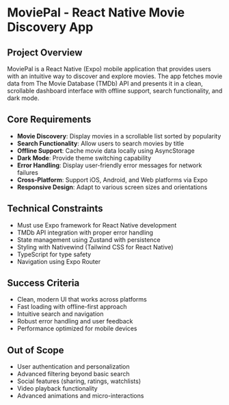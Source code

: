 # MoviePal - React Native Movie Discovery App

## Project Overview

MoviePal is a React Native (Expo) mobile application that provides users with an intuitive way to discover and explore movies. The app fetches movie data from The Movie Database (TMDb) API and presents it in a clean, scrollable dashboard interface with offline support, search functionality, and dark mode.

## Core Requirements

- **Movie Discovery**: Display movies in a scrollable list sorted by popularity
- **Search Functionality**: Allow users to search movies by title
- **Offline Support**: Cache movie data locally using AsyncStorage
- **Dark Mode**: Provide theme switching capability
- **Error Handling**: Display user-friendly error messages for network failures
- **Cross-Platform**: Support iOS, Android, and Web platforms via Expo
- **Responsive Design**: Adapt to various screen sizes and orientations

## Technical Constraints

- Must use Expo framework for React Native development
- TMDb API integration with proper error handling
- State management using Zustand with persistence
- Styling with Nativewind (Tailwind CSS for React Native)
- TypeScript for type safety
- Navigation using Expo Router

## Success Criteria

- Clean, modern UI that works across platforms
- Fast loading with offline-first approach
- Intuitive search and navigation
- Robust error handling and user feedback
- Performance optimized for mobile devices

## Out of Scope

- User authentication and personalization
- Advanced filtering beyond basic search
- Social features (sharing, ratings, watchlists)
- Video playback functionality
- Advanced animations and micro-interactions
